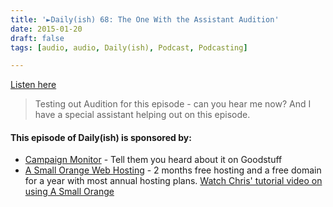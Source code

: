 ```yaml
---
title: '►Daily(ish) 68: The One With the Assistant Audition'
date: 2015-01-20
draft: false
tags: [audio, audio, Daily(ish), Podcast, Podcasting]

---
```


[Listen here](http://ift.tt/1Eo66Nz)  
  

> Testing out Audition for this episode - can you hear me now? And I have a special assistant helping out on this episode.

#### This episode of Daily(ish) is sponsored by:

*   [Campaign Monitor](http://ift.tt/rqRIS2) - Tell them you heard about it on Goodstuff
*   [A Small Orange Web Hosting](http://ift.tt/1oqsVa4) - 2 months free hosting and a free domain for a year with most annual hosting plans. [Watch Chris' tutorial video on using A Small Orange](http://ift.tt/1CMk9eH)
